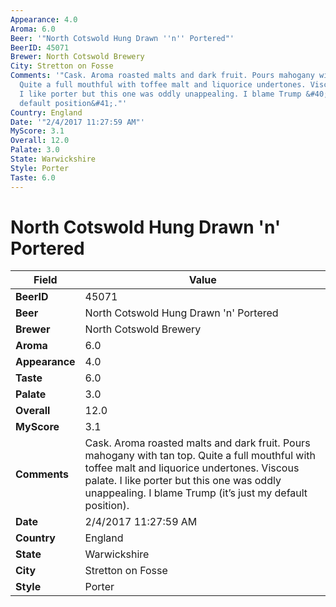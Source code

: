 ```yaml
---
Appearance: 4.0
Aroma: 6.0
Beer: '"North Cotswold Hung Drawn ''n'' Portered"'
BeerID: 45071
Brewer: North Cotswold Brewery
City: Stretton on Fosse
Comments: '"Cask. Aroma roasted malts and dark fruit. Pours mahogany with tan top.
  Quite a full mouthful with toffee malt and liquorice undertones. Viscous palate.
  I like porter but this one was oddly unappealing. I blame Trump &#40;it’s just my
  default position&#41;."'
Country: England
Date: '"2/4/2017 11:27:59 AM"'
MyScore: 3.1
Overall: 12.0
Palate: 3.0
State: Warwickshire
Style: Porter
Taste: 6.0
---
```


# North Cotswold Hung Drawn 'n' Portered

| Field         | Value |
|---------------|-------|
| **BeerID** | 45071 |
| **Beer** | North Cotswold Hung Drawn 'n' Portered |
| **Brewer** | North Cotswold Brewery |
| **Aroma** | 6.0 |
| **Appearance** | 4.0 |
| **Taste** | 6.0 |
| **Palate** | 3.0 |
| **Overall** | 12.0 |
| **MyScore** | 3.1 |
| **Comments** | Cask. Aroma roasted malts and dark fruit. Pours mahogany with tan top. Quite a full mouthful with toffee malt and liquorice undertones. Viscous palate. I like porter but this one was oddly unappealing. I blame Trump &#40;it’s just my default position&#41;. |
| **Date** | 2/4/2017 11:27:59 AM |
| **Country** | England |
| **State** | Warwickshire |
| **City** | Stretton on Fosse |
| **Style** | Porter |
